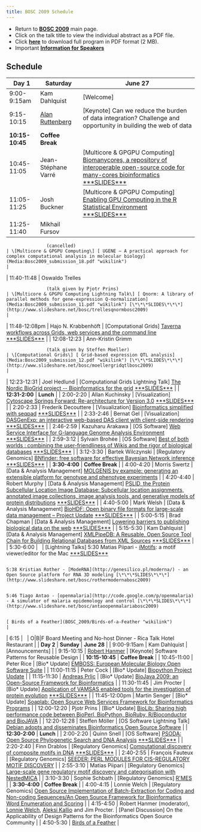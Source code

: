 ```yaml
---
title: BOSC 2009 Schedule
---
```


-   Return to **[ BOSC 2009](BOSC_2009 "wikilink")** main page.
-   Click on the talk title to view the individual abstract as a
    PDF file.
-   Click **[ here](Media:BOSC2009_program_20090601.pdf "wikilink")** to
    download full program in PDF format (2 MB).
-   Important **[ Information for
    Speakers](BOSC_2009#Information_for_Speakers "wikilink")**

Schedule
--------

| Day 1           | Saturday                                                                                                                                                               | June 27                                                                                                                                                                                                                                                                                                                                             |
|-----------------|------------------------------------------------------------------------------------------------------------------------------------------------------------------------|-----------------------------------------------------------------------------------------------------------------------------------------------------------------------------------------------------------------------------------------------------------------------------------------------------------------------------------------------------|
| 9:00-9:15am     | Kam Dahlquist                                                                                                                                                          | \[Welcome\]                                                                                                                                                                                                                                                                                                                                         |
| 9:15-10:15      | [ Alan Ruttenberg](BOSC_2009#Alan_Ruttenberg "wikilink")                                                                                                               | \[Keynote\] Can we reduce the burden of data integration? Challenge and opportunity in building the web of data                                                                                                                                                                                                                                     |
| **10:15-10:45** | **Coffee Break**                                                                                                                                                       |
| 10:45-11:05     | Jean-Stéphane Varré                                                                                                                                                    | \[Multicore & GPGPU Computing\] [ Biomanycores, a repository of interoperable open-source code for many-cores bioinformatics](Media:Bosc2009_submission_22.pdf "wikilink") [\*\*\*SLIDES\*\*\*](http://www.slideshare.net/bosc/varrebiomanycoresbosc2009)                                                                                           |
| 11:05-11:25     | Josh Buckner                                                                                                                                                           | \[Multicore & GPGPU Computing\] [ Enabling GPU Computing in the R Statistical Environment](Media:Bosc2009_submission_32.pdf "wikilink") [\*\*\*SLIDES\*\*\*](http://www.slideshare.net/bosc/bucknergpurbosc2009)                                                                                                                                    |
| 11:25-11:40     | Mikhail Fursov                                                                                                                                                         
                                                                                                                                                                                           
                   (cancelled)                                                                                                                                                             | \[Multicore & GPGPU Computing\] [ UGENE – A practical approach for complex computational analysis in molecular biology](Media:Bosc2009_submission_18.pdf "wikilink")                                                                                                                                                                                |
| 11:40-11:48     | Oswaldo Trelles                                                                                                                                                        
                                                                                                                                                                                           
                   (talk given by Pjotr Prins)                                                                                                                                             | \[Multicore & GPGPU Computing Lightning Talk\] [ Qnorm: A library of parallel methods for gene-expression Q-normalization](Media:Bosc2009_submission_11.pdf "wikilink") [\*\*\*SLIDES\*\*\*](http://www.slideshare.net/bosc/trellesqnormbosc2009)                                                                                                   |
| 11:48-12:08pm   | Hajo N. Krabbenhöft                                                                                                                                                    | \[Computational Grids\] [ Taverna workflows across Grids, web services and the command line](Media:Bosc2009_submission_31.pdf "wikilink") [\*\*\*SLIDES\*\*\*](http://www.slideshare.net/bosc/krabbenhofttavernaarcbosc2009)                                                                                                                        |
| 12:08-12:23     | Ann-Kristin Grimm                                                                                                                                                      
                                                                                                                                                                                           
                   (talk given by Steffen Moeller)                                                                                                                                         | \[Computational Grids\] [ Grid-based expression QTL analysis](Media:Bosc2009_submission_12.pdf "wikilink") [\*\*\*SLIDES\*\*\*](http://www.slideshare.net/bosc/moellergridqtlbosc2009)                                                                                                                                                              |
| 12:23-12:31     | Joel Hedlund                                                                                                                                                           | \[Computational Grids Lightning Talk\] [ The Nordic BioGrid project -- Bioinformatics for the grid](Media:Bosc2009_submission_28.pdf "wikilink") [\*\*\*SLIDES\*\*\*](http://www.slideshare.net/bosc/hedlundbiogridbosc2009)                                                                                                                        |
| **12:31-2:00**  | **Lunch**                                                                                                                                                              |
| 2:00-2:20       | Allan Kuchinsky                                                                                                                                                        | \[Visualization\] [ Cytoscape Springs Forward: Re-architecture for Version 3.0](Media:Bosc2009_submission_23.pdf "wikilink") [\*\*\*SLIDES\*\*\*](http://www.slideshare.net/bosc/kuchinskycytoscapebosc2009)                                                                                                                                        |
| 2:20-2:33       | Frederik Decouttere                                                                                                                                                    | \[Visualization\] [ Bioinformatics simplified with seqpad](Media:Bosc2009_submission_8.pdf "wikilink") [\*\*\*SLIDES\*\*\*](http://www.slideshare.net/bosc/decouttereseqpad-bosc2009)                                                                                                                                                               |
| 2:33-2:46       | Bernat Gel                                                                                                                                                             | \[Visualization\] [ DASGenExp: an interactive web-based DAS client with client-side rendering](Media:Bosc2009_submission_26.pdf "wikilink") [\*\*\*SLIDES\*\*\*](http://www.slideshare.net/bosc/geldasgenexpbosc2009)                                                                                                                               |
| 2:46-2:59       | Kazuharu Arakawa                                                                                                                                                       | \[OS Software\] [ Web Service Interface for G-language Genome Analysis Environment](Media:Bosc2009_submission_39.pdf "wikilink") [\*\*\*SLIDES\*\*\*](http://www.slideshare.net/bosc/arakawaglanguagebosc2009)                                                                                                                                      |
| 2:59-3:12       | Sylvain Brohée                                                                                                                                                         | \[OS Software\] [ Best of both worlds : combining the user-friendliness of Wikis and the rigor of biological databases](Media:Bosc2009_submission_3.pdf "wikilink") [\*\*\*SLIDES\*\*\*](http://www.slideshare.net/bosc/broheewikibosc2009)                                                                                                         |
| 3:12-3:30       | Bartek Wilczynski                                                                                                                                                      | \[Regulatory Genomics\] [ BNfinder: free software for effective Bayesian Network inference](Media:Bosc2009_submission_29.pdf "wikilink") [\*\*\*SLIDES\*\*\*](http://www.slideshare.net/bosc/wilczynskibnfinderbosc2009)                                                                                                                            |
| **3:30-4:00**   | **Coffee Break**                                                                                                                                                       |
| 4:00-4:20       | Morris Swertz                                                                                                                                                          | \[Data & Analysis Management\] [ MOLGENIS by example: generating an extensible platform for genotype and phenotype experiments](Media:Bosc2009_submission_27.pdf "wikilink")                                                                                                                                                                        |
| 4:20-4:40       | Robert Murphy                                                                                                                                                          | \[Data & Analysis Management\] [ PSLID, the Protein Subcellular Location Image Database: Subcellular location assignments, annotated image collections, image analysis tools, and generative models of protein distributions](Media:Bosc2009_submission_34.pdf "wikilink") [\*\*\*SLIDES\*\*\*](http://www.slideshare.net/bosc/murphypslidbosc2009) |
| 4:40-5:00       | Mark Welsh                                                                                                                                                             | \[Data & Analysis Management\] [ BioHDF: Open binary file formats for large-scale data management – Project Update](Media:Bosc2009_submission_10.pdf "wikilink") [\*\*\*SLIDES\*\*\*](http://www.slideshare.net/bosc/welshbiohdfbosc2009)                                                                                                           |
| 5:00-5:15       | Brad Chapman                                                                                                                                                           | \[Data & Analysis Management\] [ Lowering barriers to publishing biological data on the web](Media:Bosc2009_submission_14.pdf "wikilink") [\*\*\*SLIDES\*\*\*](http://www.slideshare.net/bosc/chapmanpublishingwebbosc2009)                                                                                                                         |
| 5:15-5:30       | Kam Dahlquist                                                                                                                                                          | \[Data & Analysis Management\] [ XMLPipeDB: A Reusable, Open Source Tool Chain for Building Relational Databases from XML Sources](Media:Bosc2009_submission_35.pdf "wikilink") [\*\*\*SLIDES\*\*\*](http://www.slideshare.net/bosc/dahlquistxmlpipedbbosc2009)                                                                                     |
| 5:30-6:00       |                                                                                                                                                                        | \[Lightning Talks\] 5:30 Matias Piipari - [iMotifs](http://imotifs.pearcomp.com/): a motif viewer/editor for the Mac [\*\*\*SLIDES\*\*\*](http://www.slideshare.net/bosc/piipariimotifbosc2009)                                                                                                                                                     
                                                                                                                                                                                                                                                                                                                                                                                                                                                                                                                                                 
                                                                                                                                                                                            5:38 Kristian Rother - [ModeRNA](http://genesilico.pl/moderna/) - an Open Source platform for RNA 3D modeling [\*\*\*SLIDES\*\*\*](http://www.slideshare.net/bosc/rothermodernabosc2009)                                                                                                                                                             
                                                                                                                                                                                                                                                                                                                                                                                                                                                                                                                                                 
                                                                                                                                                                                            5:46 Tiago Antao - [openmalaria](http://code.google.com/p/openmalaria) - A simulator of malaria epidemology and control [\*\*\*SLIDES\*\*\*](http://www.slideshare.net/bosc/antaoopenmalariabosc2009)                                                                                                                                                
                                                                                                                                                                                                                                                                                                                                                                                                                                                                                                                                                 
                                                                                                                                                                                            [ Birds of a Feather](BOSC_2009/Birds-of-a-Feather "wikilink")                                                                                                                                                                                                                                                                                       |
| 6:15            |                                                                                                                                                                        | O|B|F Board Meeting and No-host Dinner - Rica Talk Hotel Restaurant                                                                                                                                                                                                                                                                                 |
| **Day 2**       | **Sunday**                                                                                                                                                             | **June 28**                                                                                                                                                                                                                                                                                                                                         |
| 9:00-9:15am     | Kam Dahlquist                                                                                                                                                          | \[Announcements\]                                                                                                                                                                                                                                                                                                                                   |
| 9:15-10:15      | [ Robert Hanmer](BOSC_2009#Robert_S._Hanmer "wikilink")                                                                                                                | \[Keynote\] Software Patterns for Reusable Design                                                                                                                                                                                                                                                                                                   |
| **10:15-10:45** | **Coffee Break**                                                                                                                                                       |
| 10:45-11:00     | Peter Rice                                                                                                                                                             | \[Bio\* Update\] [ EMBOSS: European Molecular Biology Open Software Suite](Media:Bosc2009_submission_5.pdf "wikilink")                                                                                                                                                                                                                              |
| 11:00-11:15     | Peter Cock                                                                                                                                                             | \[Bio\* Update\] [ Biopython Project Update](Media:Bosc2009_submission_19.pdf "wikilink")                                                                                                                                                                                                                                                           |
| 11:15-11:30     | [Andreas Prlic](http://biojava.org/wiki/Andreas_Prlic)                                                                                                                 | \[Bio\* Update\] [ BioJava 2009: an Open-Source Framework for Bioinformatics](Media:Bosc2009_submission_15.pdf "wikilink")                                                                                                                                                                                                                          |
| 11:30-11:45     | Jim Procter                                                                                                                                                            | \[Bio\* Update\] [ Application of VAMSAS enabled tools for the investigation of protein evolution](Media:Bosc2009_submission_16.pdf "wikilink") [\*\*\*SLIDES\*\*\*](http://www.slideshare.net/bosc/procter-vamsas-bosc2009)                                                                                                                        |
| 11:45-12:00pm   | Martin Senger                                                                                                                                                          | \[Bio\* Update\] [ Soaplab: Open Source Web Services Framework for Bioinformatics Programs](Media:Bosc2009_submission_13.pdf "wikilink")                                                                                                                                                                                                            |
| 12:00-12:20     | Pjotr Prins                                                                                                                                                            | \[Bio\* Update\] [ BioLib: Sharing high performance code between BioPerl, BioPython, BioRuby, R/Bioconductor and BioJAVA](Media:Bosc2009_submission_4.pdf "wikilink")                                                                                                                                                                               |
| 12:20-12:28     | Steffen Möller                                                                                                                                                         | \[OS Software Lightning Talk\] [ Debian adopts and disseminates Bioinformatics Open Source Software](Media:Bosc2009_submission_30.pdf "wikilink")                                                                                                                                                                                                   |
| **12:30-2:00**  | **Lunch**                                                                                                                                                              |
| 2:00-2:20       | Quinn Snell                                                                                                                                                            | \[OS Software\] [ PSODA: Open Source Phylogenetic Search and DNA Analysis](Media:Bosc2009_submission_33.pdf "wikilink") [\*\*\*SLIDES\*\*\*](http://www.slideshare.net/bosc/snell-psoda-bosc2009)                                                                                                                                                   |
| 2:20-2:40       | Finn Drablos                                                                                                                                                           | \[Regulatory Genomics\] [ Computational discovery of composite motifs in DNA](Media:Bosc2009_submission_6.pdf "wikilink") [\*\*\*SLIDES\*\*\*](http://www.slideshare.net/bosc/drablos-composite-motifs-bosc2009)                                                                                                                                    |
| 2:40-2:55       | François Fauteux                                                                                                                                                       | \[Regulatory Genomics\] [ SEEDER: PERL MODULES FOR CIS-REGULATORY MOTIF DISCOVERY](Media:Bosc2009_submission_40.pdf "wikilink")                                                                                                                                                                                                                     |
| 2:55-3:10       | Matias Piipari                                                                                                                                                         | \[Regulatory Genomics\] [ Large-scale gene regulatory motif discovery and categorisation with NestedMICA](Media:Bosc2009_submission_24.pdf "wikilink")                                                                                                                                                                                              |
| 3:10-3:30       | Sophie Schbath                                                                                                                                                         | \[Regulatory Genomics\] [ R'MES](Media:Bosc2009_submission_38.pdf "wikilink")                                                                                                                                                                                                                                                                       |
| **3:30-4:00**   | **Coffee Break**                                                                                                                                                       |
| 4:00-4:15       | Lonnie Welch                                                                                                                                                           | \[Regulatory Genomics\] [ Open Source Implementation of Batch-Extraction for Coding and Non-coding Sequences/An Open Source Framework for Bioinformatics Word Enumeration and Scoring](Media:Bosc2009_submission_7_21.pdf "wikilink")                                                                                                               |
| 4:15-4:50       | Robert Hanmer (moderator), [ Lonnie Welch](Media:Bosc2009_submission_9.pdf "wikilink"), [ Aleksi Kallio](Media:Bosc2009_submission_17.pdf "wikilink") and Jim Procter. | \[Panel Discussion\] On the Applicability of Design Patterns for the Bioinformatics Open Source Community                                                                                                                                                                                                                                           |
| 4:50-5:30       | [ Birds of a Feather](BOSC_2009/Birds-of-a-Feather "wikilink")                                                                                                         |


